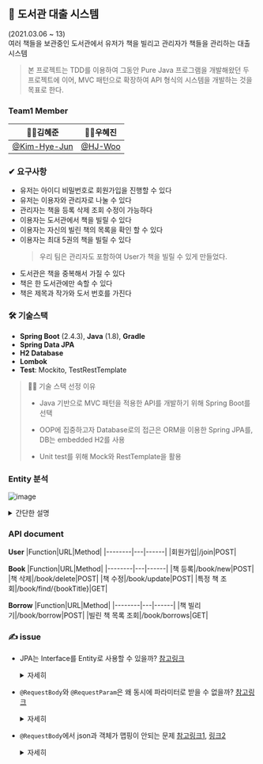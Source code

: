 ## 📖 도서관 대출 시스템 
(2021.03.06 ~ 13)  
여러 책들을 보관중인 도서관에서 유저가 책을 빌리고 관리자가 책들을 관리하는 대출 시스템

> 본 프로젝트는 TDD를 이용하여 그동안 Pure Java 프로그램을 개발해왔던 두 프로젝트에 이어, MVC 패턴으로 확장하여 API 형식의 시스템을 개발하는 것을 목표로 한다. 

### Team1 Member
| 🙍‍♂️김혜준 | 🙍‍♀️우혜진 |
| :----: | :----: |
| [@Kim-Hye-Jun](https://github.com/Kim-Hye-Jun) | [@HJ-Woo](https://github.com/HJ-Woo) |

### ✔ 요구사항
- 유저는 아이디 비밀번호로 회원가입을 진행할 수 있다
- 유저는 이용자와 관리자로 나눌 수 있다
- 관리자는 책을 등록 삭제 조회 수정이 가능하다
- 이용자는 도서관에서 책을 빌릴 수 있다
- 이용자는 자신의 빌린 책의 목록을 확인 할 수 있다
- 이용자는 최대 5권의 책을 빌릴 수 있다
  > 우리 팀은 관리자도 포함하여 User가 책을 빌릴 수 있게 만들었다.
- 도서관은 책을 중복해서 가질 수 있다
- 책은 한 도서관에만 속할 수 있다
- 책은 제목과 작가와 도서 번호를 가진다

### 🛠 기술스택
- **Spring Boot** (2.4.3), **Java** (1.8), **Gradle**
- **Spring Data JPA**
- **H2 Database**
- **Lombok**
- **Test**: Mockito, TestRestTemplate
> 💁‍♀️ 기술 스택 선정 이유  
> - Java 기반으로 MVC 패턴을 적용한 API를 개발하기 위해 Spring Boot를 선택  
> 
> - OOP에 집중하고자 Database로의 접근은 ORM을 이용한 Spring JPA를, DB는 embedded H2를 사용
> 
> - Unit test를 위해 Mock와 RestTemplate을 활용
### Entity 분석
  ![image](https://user-images.githubusercontent.com/59992230/111818053-176f5e00-8922-11eb-9ed9-a3a04944926a.png)

<details>
    <summary>간단한 설명</summary>

Book  

어느 도서관에 속해 있는지, 빌려진 상태인지 도서관에 있는 상태인지, 책의 고유 ID, 제목, 저자가 등록 되어있다.

BorrowedBook  

누가 빌려갔는지, 어제 빌려갔는지, 빌린책의 고유ID, Book이었을 때의 Book값과 함께 저장되어있다.

Libary  

소유 책리스트가 저장되어있다.

User  

추상클래스로 되어있는데 인터페이스로 했을때 @Entity로 등록이 되지 않아 추상클래스로 만들었고 Member,Admin이 구현되도록 한다. ID,PW,이름이 있다.

Admin  

관리자이다.

Member  

이용자이다.  
</details>  
    
    
### API document
  **User**
  |Function|URL|Method|
  |--------|---|------|
  |회원가입|/join|POST|

  **Book**
  |Function|URL|Method|
  |--------|---|------|
  |책 등록|/book/new|POST|
  |책 삭제|/book/delete|POST|
  |책 수정|/book/update|POST|
  |특정 책 조회|/book/find/{bookTitle}|GET|

  **Borrow**
  |Function|URL|Method|
  |--------|---|------|
  |책 빌리기|/book/borrow|POST|
  |빌린 책 목록 조회|/book/borrows|GET|

### ✍ issue
- JPA는 Interface를 Entity로 사용할 수 있을까?
 [참고링크](https://stackoverflow.com/questions/2912988/persist-collection-of-interface-using-hibernate/2918468#2918468)  
  <details>
    <summary>자세히</summary>

  > 이용자와 관리자가 공통적으로 수행하는 로직을 설계할 때 User를 interface를 활용하려 했으나, JPA annotation은 Interface에서 지원하지 않아 사용할 수 없었다.  
  TABLE_PER_CLASS 상속 전략과 User를 추상 엔티티로 활용하여 해당 문제를 해결하였다.
  </details>

- ``@RequestBody``와 ``@RequestParam``은 왜 동시에 파라미터로 받을 수 없을까? [참고링크](https://stackoverflow.com/questions/19468572/spring-mvc-why-not-able-to-use-requestbody-and-requestparam-together)
  <details>
    <summary>자세히</summary>

  > 해당 링크에서 소개된 바는 다음과 같다.  
  > 1. request body를 ``@RequestBody`` 어노테이션에 맵핑
  > 2. request body의 request param을 ``@RequestParam``에 맵핑
  >
  > 1, 2 순서로 paramter가 처리되는데, 2번을 수행할 때 이미 request를 읽어서 query string안에 request paramter가 없거나 reqeust body에 남아있는 항목이 없기 때문에, Handler에 의해 처리될 수 없다.
  >
  > 반대로 paramter의 순서를 바꿔서 2, 1 이 수행되더라도 ``@RequestParam``에서 먼저 ``HttpSerlvetRequest``과 ``InputStream``에서 맵핑할 수 있는걸 읽어온다. 그러면 1을 수행할 때 request body에 아무것도 남아있지 않아 읽어올 수 없다.
  </details>

- ``@RequestBody``에서 json과 객체가 맵핑이 안되는 문제 [참고링크1](https://2ssue.github.io/programming/json-and-requestBody/), [링크2](https://bactoria.github.io/2019/08/16/ObjectMapper%EB%8A%94-Property%EB%A5%BC-%EC%96%B4%EB%96%BB%EA%B2%8C-%EC%B0%BE%EC%9D%84%EA%B9%8C/)

  <details>
    <summary>자세히</summary>

  > join 로직 수행시 admin(관리자)와 사용자(member)를 구분하기 위한 것으로는 간단히 isAdmin flag를 사용하였다.
  > 
  > Testtemplate을 사용한 로직으로는 정상적으로 수행되었는데, Postman을 통해 값을 보냈더니 한 매개변수만 맵핑이 안되는 문제가 생긴 것이다.
  >   ![image](https://user-images.githubusercontent.com/59992230/111805779-b0977800-8914-11eb-8bcc-08c50933ac17.png)
  >   ![image](https://user-images.githubusercontent.com/59992230/111805793-b4c39580-8914-11eb-8bfa-ede893c25e60.png)
  > 
  > 해당 링크를 참고한 결과, Spring에서 Http 메세지의 형변환은 ``HTTPMessageConverter`` [문서](https://www.baeldung.com/spring-httpmessageconverter-rest)을 이용하는데, 그중에서도 JSON의 형변환을 담당하는 [MappingJackson2HttpMessageConverter](https://docs.spring.io/spring-framework/docs/current/javadoc-api/org/springframework/http/converter/json/MappingJackson2HttpMessageConverter.html)의 ``readJavaType``에서는 
  ![image](https://user-images.githubusercontent.com/59992230/111808244-2d2b5600-8917-11eb-8451-d09a5b7f146e.png) 이와같이
   [ObjectMapper](https://fasterxml.github.io/jackson-databind/javadoc/2.10/com/fasterxml/jackson/databind/ObjectMapper.html?is-external=true)를 이용한다.
   > 
   > 자 조금만 더 파고들어보자. ObjectMapper()에서는 ConfigOverrides()를 호출한다.
   > ![image](https://user-images.githubusercontent.com/59992230/111809623-86e05000-8918-11eb-9f1b-a39df9ee2e9d.png)
![image](https://user-images.githubusercontent.com/59992230/111809635-8a73d700-8918-11eb-828a-a1bb65ef8ead.png)
   > 
   > 다음으로 ConfigOverrides()에서는 VisibilityChecker의 defaultInstance()를 호출한다.
   > ![image](https://user-images.githubusercontent.com/59992230/111809647-8e9ff480-8918-11eb-888a-be56a8584d0e.png)
   >
   > 이제 다왔다! 
   > VisibilityChecker에서는 mapping시 접근지정자에 따른 객체의 field 접근 가능 방법에 대해 기술하고 있다.
   > 
   > ![image](https://user-images.githubusercontent.com/59992230/111809663-92cc1200-8918-11eb-9f42-02ca8bef370b.png)
   > 
   > | How access|Type | private | protected |  public |
   | :----: | :----: | :----: |
   | Creator | o | o | o |
   | Getter | x | x | o |
   | is-Getter | x | x | o |
   | Setter | o | o | o |
   | Field | x | x | o |
 
   > JoinDTO는 모든 접근자를 private으로 선언해주었고, 생성자로 mapping하는 것이다.
   >   
   > 엥, 근데 이미 @AllArgsConstructor로 맵핑되는거 아닌가? **그렇다!!!**  
   > 아니란걸 정리하다가 뒤늦게 깨달았는데, 정리한게 아까워서 일단 적어보았다.  
   > **실제로 참고해야하는 링크**는 [이것](https://stackoverflow.com/questions/32270422/jackson-renames-primitive-boolean-field-by-removing-is) 의 **두번째 답변**이다. 참고로 Kotlin에서도 유사한 현상으로 [토론](https://github.com/FasterXML/jackson-module-kotlin/issues/80)이 일었다.
   > 
   > 정답은 바로바로.... [MapperFeature](https://fasterxml.github.io/jackson-databind/javadoc/2.8/index.html?com/fasterxml/jackson/databind/MapperFeature.html)에 있었다.
   >
   > ![image](https://user-images.githubusercontent.com/59992230/111813917-2dc6eb00-891d-11eb-820b-9916d436fde0.png)
   > 
   > 표준 자바 빈 naming convention에 따라 prefix가 'is'로 시작하는건 is getter로 판단한다고 나와있다. 즉, isAdmin으로 넘길 경우엔, 자동으로 getter로 생각한다는 것. is prefix가 붙어있는 경우엔 is를 제거한 필드명으로 맵핑을 받는다.
   > 고로 is를 제거하고 [관련링크](https://stackoverflow.com/questions/12316321/true-or-false-into-boolean-using-jackson-json-parsing) mapping해줄 경우엔 정상적으로 작동한다.
   >  
   > ![image](https://user-images.githubusercontent.com/59992230/111814789-3c61d200-891e-11eb-812b-b6f202078939.png)
   > ![image](https://user-images.githubusercontent.com/59992230/111814807-3ff55900-891e-11eb-9f7c-ffc8d795f626.png)
   > 
   > 번외로 ``@JsonPropert("isAdmin")``으로 추가해줘도 가능하다.  
   > 명명규칙에 근거해서 isAdmin field 명은 admin으로 변경하였다.

</details>